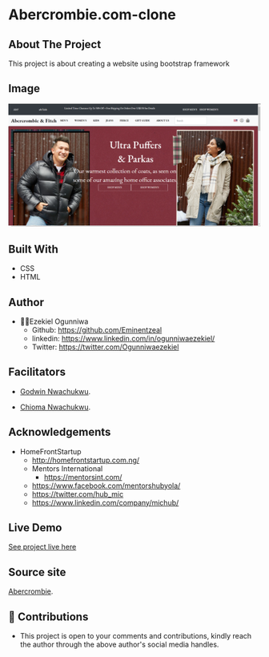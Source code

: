 # Abercrombie.com-clone

## About The Project
This project is about creating a website using bootstrap framework

## Image
![landing page.](landing.png "This is the welcome interface")

## Built With
* CSS
* HTML

## Author
* 👨‍🦱Ezekiel Ogunniwa
    * Github: https://github.com/Eminentzeal
    * linkedin: https://www.linkedin.com/in/ogunniwaezekiel/
    * Twitter: https://twitter.com/Ogunniwaezekiel

## Facilitators
* [Godwin Nwachukwu](https://github.com/Gnwin).

* [Chioma Nwachukwu](https://github.com/Chiomy).

## Acknowledgements
* HomeFrontStartup
    * http://homefrontstartup.com.ng/
    * Mentors International
        * https://mentorsint.com/
    * https://www.facebook.com/mentorshubyola/
    * https://twitter.com/hub_mic
    * https://www.linkedin.com/company/michub/

## Live Demo
[See project live here](https://raw.githack.com/Eminentzeal/Abercrombie.com-clone/main/index.html)


## Source site
[Abercrombie](https://www.abercrombie.com).


## 🤝 Contributions
* This project is open to your comments and contributions, kindly reach the author through the above author's social media handles.